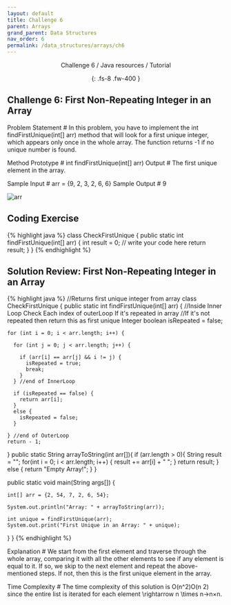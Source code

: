 ```yaml
---
layout: default
title: Challenge 6
parent: Arrays
grand_parent: Data Structures
nav_order: 6
permalink: /data_structures/arrays/ch6
---
```

<div align="center" markdown="1">
Challenge 6 / Java resources / Tutorial

{: .fs-8 .fw-400 }
</div>

## Challenge 6: First Non-Repeating Integer in an Array

Problem Statement #
In this problem, you have to implement the int findFirstUnique(int[] arr) method that will look for a first unique integer, which appears only once in the whole array. The function returns -1 if no unique number is found.

Method Prototype #
int findFirstUnique(int[] arr)
Output #
The first unique element in the array.

Sample Input #
arr = {9, 2, 3, 2, 6, 6}
Sample Output #
9

![arr](https://raw.githubusercontent.com/JavaLvivDev/prog-resources/master/resources/arr/arr86.png)

## Coding Exercise

{% highlight java %}
class CheckFirstUnique
{
 public static int findFirstUnique(int[] arr) 
 {
   int result = 0;
   // write your code here
   return result;
 }
}
{% endhighlight %}

## Solution Review: First Non-Repeating Integer in an Array

{% highlight java %}
//Returns first unique integer from array
class CheckFirstUnique {
  public static int findFirstUnique(int[] arr) {
    //Inside Inner Loop Check Each index of outerLoop If it's repeated in array
    //If it's not repeated then return this as first unique Integer
    boolean isRepeated = false;

    for (int i = 0; i < arr.length; i++) {

      for (int j = 0; j < arr.length; j++) {

        if (arr[i] == arr[j] && i != j) {
          isRepeated = true;
          break;
        }
      } //end of InnerLoop

      if (isRepeated == false) {
        return arr[i];
      }
      else {
        isRepeated = false;
      }
    
    } //end of OuterLoop
    return - 1;
  }
  public static String arrayToString(int arr[]){
    if (arr.length > 0){
      String result = "";
      for(int i = 0; i < arr.length; i++) {
        result += arr[i] + " ";
      }
      return result;
    }
    else {
      return "Empty Array!";
    }
  }

  public static void  main(String args[]) {

    int[] arr = {2, 54, 7, 2, 6, 54};

    System.out.println("Array: " + arrayToString(arr));

    int unique = findFirstUnique(arr);
    System.out.print("First Unique in an Array: " + unique);

  }
}
{% endhighlight %}

Explanation #
We start from the first element and traverse through the whole array, comparing it with all the other elements to see if any element is equal to it. If so, we skip to the next element and repeat the above-mentioned steps. If not, then this is the first unique element in the array.

Time Complexity #
The time complexity of this solution is O(n^2)O(n
​2
​​ ) since the entire list is iterated for each element \rightarrow n \times n→n×n.